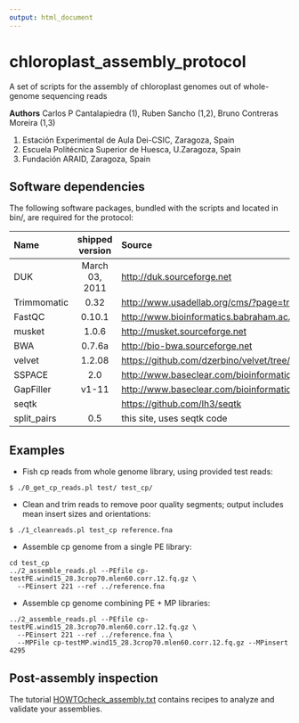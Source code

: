 ```yaml
---
output: html_document
---
```

# chloroplast_assembly_protocol

A set of scripts for the assembly of chloroplast genomes out of whole-genome sequencing reads

**Authors**
Carlos P Cantalapiedra (1), Ruben Sancho (1,2), Bruno Contreras Moreira (1,3)

1) Estación Experimental de Aula Dei-CSIC, Zaragoza, Spain
2) Escuela Politécnica Superior de Huesca, U.Zaragoza, Spain
3) Fundación ARAID, Zaragoza, Spain

## Software dependencies

The following software packages, bundled with the scripts and located in bin/, are required for the protocol:

| Name | shipped version | Source |
|:-----|:---------------:|:-------|
| DUK | March 03, 2011 | <http://duk.sourceforge.net> |
| Trimmomatic | 0.32 | <http://www.usadellab.org/cms/?page=trimmomatic> |
| FastQC | 0.10.1 | <http://www.bioinformatics.babraham.ac.uk/projects/fastqc> |
| musket | 1.0.6 | <http://musket.sourceforge.net> |
| BWA | 0.7.6a | <http://bio-bwa.sourceforge.net> |
| velvet | 1.2.08 | <https://github.com/dzerbino/velvet/tree/master> |
| SSPACE | 2.0 | <http://www.baseclear.com/bioinformatics-tools> |
| GapFiller | v1-11 | <http://www.baseclear.com/bioinformatics-tools> |
| seqtk | | <https://github.com/lh3/seqtk> |
| split_pairs | 0.5 | this site, uses seqtk code |

## Examples

* Fish cp reads from whole genome library, using provided test reads:
```{r}
$ ./0_get_cp_reads.pl test/ test_cp/ 
```    

* Clean and trim reads to remove poor quality segments; output includes mean insert sizes and orientations:
```{r}  
$ ./1_cleanreads.pl test_cp reference.fna 
```

* Assemble cp genome from a single PE library:
```{r}
cd test_cp
../2_assemble_reads.pl --PEfile cp-testPE.wind15_28.3crop70.mlen60.corr.12.fq.gz \
  --PEinsert 221 --ref ../reference.fna
```

* Assemble cp genome combining PE + MP libraries:
```{r}
../2_assemble_reads.pl --PEfile cp-testPE.wind15_28.3crop70.mlen60.corr.12.fq.gz \
  --PEinsert 221 --ref ../reference.fna \
  --MPFile cp-testMP.wind15_28.3crop70.mlen60.corr.12.fq.gz --MPinsert 4295 
```

## Post-assembly inspection

The tutorial [HOWTOcheck_assembly.txt](HOWTOcheck_assembly.txt) contains recipes to analyze and validate your assemblies.
